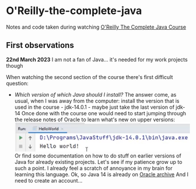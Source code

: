 # O'Reilly-the-complete-java
Notes and code taken during watching [O'Reilly The Complete Java Course](https://learning.oreilly.com/videos/the-complete-java/9781801075190/)

## First observations
**22nd March 2023**
I am not a fan of Java... it's needed for my work projects though

When watching the second section of the course there's first difficult question:
- *Which version of which Java should I install?*
The answer come, as usual, when I was away from the computer:
install the version that is used in the course - jdk-14.0.1 - maybe just take the last version of jdk-14
Once done with the course one would need to start jumping through the release notes of Oracle to learn what's new on upper versions:
![JDK version from the course](/assets/jdk14.PNG "JDK version from the course")
Or find some documentation on how to do stuff on earlier versions of Java for already existing projects.
Let's see if my patience grow up to such a point. I already feel a scratch of annoyance in my brain for learning this language.
Ok, so Java 14 is already on [Oracle archive](https://www.oracle.com/pl/java/technologies/javase/jdk14-archive-downloads.html)
And I need to create an account...
